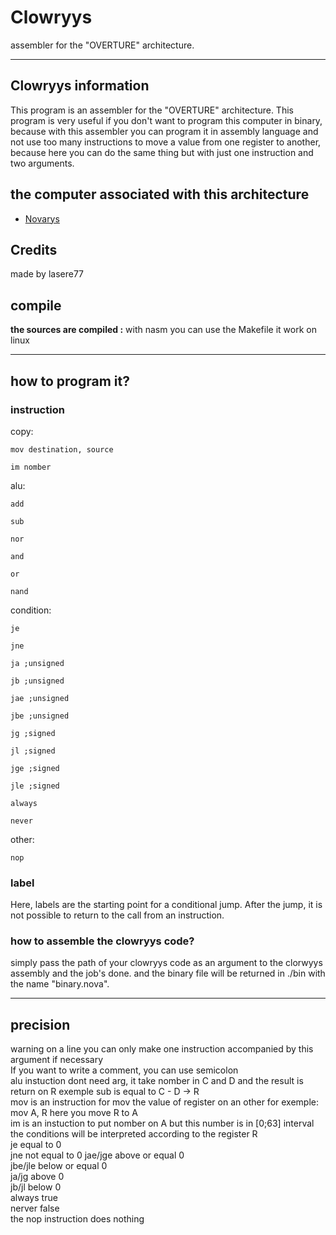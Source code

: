 # Clowryys
assembler for the "OVERTURE" architecture. 

---
## Clowryys information
This program is an assembler for the "OVERTURE" architecture.
This program is very useful if you don't want to program this computer in binary, 
because with this assembler you can program it in assembly language and not use too many instructions to move a value from one register to another,
because here you can do the same thing but with just one instruction and two arguments.

## the computer associated with this architecture
- [Novarys](https://github.com/lasere77/Novarys)

## Credits

made by lasere77 


## compile
**the sources are compiled :**
with nasm you can use the Makefile
it work on linux

---
## how to program it?

### instruction

copy:

    mov destination, source

    im nomber

alu:

    add

    sub

    nor

    and

    or 

    nand

condition:

    je

    jne 

    ja ;unsigned

    jb ;unsigned

    jae ;unsigned

    jbe ;unsigned

    jg ;signed
    
    jl ;signed

    jge ;signed
    
    jle ;signed

    always

    never

other:

    nop

### label
Here, labels are the starting point for a conditional jump.
After the jump, it is not possible to return to the call from an instruction.

### how to assemble the clowryys code?
simply pass the path of your clowryys code as an argument to the clorwyys assembly and the job's done. 
and the binary file will be returned in ./bin with the name "binary.nova".

---
## precision
warning on a line you can only make one instruction accompanied by this argument if necessary  
If you want to write a comment, you can use semicolon  
alu instuction dont need arg, it take nomber in C and D and the result is return on R exemple sub is equal to C - D -> R  
mov is an instruction for mov the value of register on an other for exemple: mov A, R here you move R to A  
im is an instuction to put nomber on A but this number is in [0;63] interval  
the conditions will be interpreted according to the register R  
je equal to 0  
jne not equal to 0
jae/jge above or equal 0  
jbe/jle below or equal 0  
ja/jg above 0  
jb/jl below 0  
always true  
nerver false  
the nop instruction does nothing  